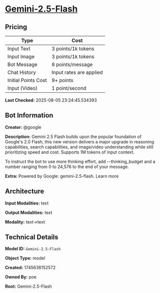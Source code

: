 # [Gemini-2.5-Flash](https://poe.com/Gemini-2.5-Flash)

## Pricing

| Type | Cost |
|------|------|
| Input Text | 3 points/1k tokens |
| Input Image | 3 points/1k tokens |
| Bot Message | 8 points/message |
| Chat History | Input rates are applied |
| Initial Points Cost | 9+ points |
| Input (Video) | 1 point/second |

**Last Checked:** 2025-08-05 23:24:45.534393


## Bot Information

**Creator:** @google

**Description:** Gemini 2.5 Flash builds upon the popular foundation of Google's 2.0 Flash, this new version delivers a major upgrade in reasoning capabilities, search capabilities, and image/video understanding while still prioritizing speed and cost. Supports 1M tokens of input context.

To instruct the bot to use more thinking effort, add --thinking_budget and a number ranging from 0 to 24,576 to the end of your message.

**Extra:** Powered by Google: gemini-2.5-flash. Learn more


## Architecture

**Input Modalities:** text

**Output Modalities:** text

**Modality:** text->text


## Technical Details

**Model ID:** `Gemini-2.5-Flash`

**Object Type:** model

**Created:** 1745638152572

**Owned By:** poe

**Root:** Gemini-2.5-Flash
